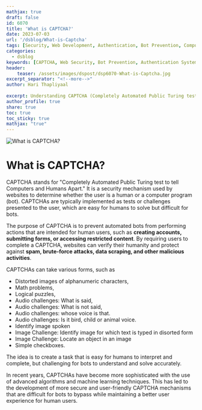 ```yaml
---
mathjax: true
draft: false
id: 6070
title: 'What is CAPTCHA?'
date: 2023-07-03
url: '/dsblog/What-is-Captcha'
tags: [Security, Web Development, Authentication, Bot Prevention, Computer Vision] 
categories:
  - dsblog
keywords: [CAPTCHA, Web Security, Bot Prevention, Authentication Systems, Human Verification, reCAPTCHA, Security Measures, Web Protection]
header:
    teaser: /assets/images/dspost/dsp6070-What-is-Captcha.jpg
excerpt_separator: "<!--more-->"   
author: Hari Thapliyaal   
 
excerpt: Understanding CAPTCHA (Completely Automated Public Turing test to tell Computers and Humans Apart) - its purpose, types, implementation, and role in web security. Learn how CAPTCHAs protect websites from automated bots and spam.   
author_profile: true   
share: true   
toc: true   
toc_sticky: true 
mathjax: "true"
---
```


![What is CAPTCHA?](/assets/images/dspost/dsp6070-What-is-Captcha.jpg)   

# What is CAPTCHA?

CAPTCHA stands for "Completely Automated Public Turing test to tell Computers and Humans Apart." It is a security mechanism used by websites to determine whether the user is a human or a computer program (bot). CAPTCHAs are typically implemented as tests or challenges presented to the user, which are easy for humans to solve but difficult for bots.

The purpose of CAPTCHA is to prevent automated bots from performing actions that are intended for human users, such as **creating accounts, submitting forms, or accessing restricted content**. By requiring users to complete a CAPTCHA, websites can verify their humanity and protect against **spam, brute-force attacks, data scraping, and other malicious activities**.

CAPTCHAs can take various forms, such as 
- Distorted images of alphanumeric characters, 
- Math problems, 
- Logical puzzles, 
- Audio challenges: What is said,
- Audio challenges: What is not said,
- Audio challenges: whose voice is that.
- Audio challenges: Is it bird, child or animal voice.
- Identify image spoken
- Image Challenge: Identify image for which text is typed in disorted form
- Image Challenge: Locate an object in an image 
- Simple checkboxes. 

The idea is to create a task that is easy for humans to interpret and complete, but challenging for bots to understand and solve accurately.

In recent years, CAPTCHAs have become more sophisticated with the use of advanced algorithms and machine learning techniques. This has led to the development of more secure and user-friendly CAPTCHA mechanisms that are difficult for bots to bypass while maintaining a better user experience for human users.
